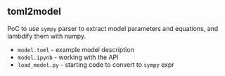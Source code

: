 toml2model
----------

PoC to use `sympy` parser to extract model parameters and equations, and lambdify them with numpy.

- `model.toml` - example model description
- `model.ipynb` - working with the API
- `load_model.py` - starting code to convert to `sympy` expr
